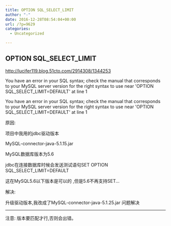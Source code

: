 ```yaml
---
title: OPTION SQL_SELECT_LIMIT
author: "-"
date: 2016-12-28T08:54:04+00:00
url: /?p=9629
categories:
  - Uncategorized

---
```

## OPTION SQL_SELECT_LIMIT
http://lucifer119.blog.51cto.com/2914308/1344253

You have an error in your SQL syntax; check the manual that corresponds to your MySQL server version for the right syntax to use near 'OPTION SQL_SELECT_LIMIT=DEFAULT' at line 1

You have an error in your SQL syntax; check the manual that corresponds to your MySQL server version for the right syntax to use near 'OPTION SQL_SELECT_LIMIT=DEFAULT' at line 1

原因: 

项目中我用的jdbc驱动版本

MySQL-connector-java-5.1.15.jar

MySQL数据库版本为5.6

jdbc在连接数据库时候会发送测试语句SET OPTION SQL_SELECT_LIMIT=DEFAULT

这在MySQL5.6以下版本是可以的 ,但是5.6不再支持SET...
  
解决: 

升级驱动版本,我改成了MySQL-connector-java-5.1.25.jar  问题解决

-------

注意: 版本要匹配才行,否则会出错。